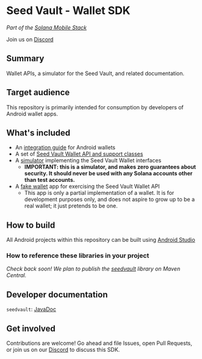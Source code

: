 # Seed Vault - Wallet SDK

_Part of the [Solana Mobile Stack](https://github.com/solana-mobile/solana-mobile-stack-sdk)_

Join us on [Discord](TODO)

## Summary

Wallet APIs, a simulator for the Seed Vault, and related documentation.

## Target audience

This repository is primarily intended for consumption by developers of Android wallet apps.

## What's included

- An [integration guide](docs/integration_guide.md) for Android wallets
- A set of [Seed Vault Wallet API and support classes](seedvault)
- A [simulator](impl) implementing the Seed Vault Wallet interfaces
  - **IMPORTANT: this is a simulator, and makes zero guarantees about security. It should never be used with any Solana accounts other than test accounts.**
- A [fake wallet](fakewallet) app for exercising the Seed Vault Wallet API
  - This app is only a partial implementation of a wallet. It is for development purposes only, and does not aspire to grow up to be a real wallet; it just pretends to be one.

## How to build

All Android projects within this repository can be built using [Android Studio](https://developer.android.com/studio)

### How to reference these libraries in your project

_Check back soon! We plan to publish the [seedvault](seedvault) library on Maven Central._

## Developer documentation

`seedvault`: [JavaDoc](TODO)

## Get involved

Contributions are welcome! Go ahead and file Issues, open Pull Requests, or join us on our [Discord](TODO) to discuss this SDK.
